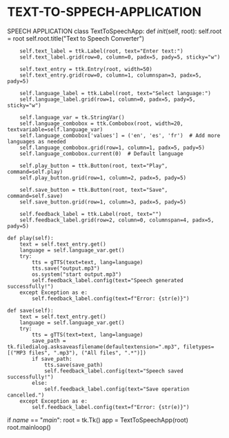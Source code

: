 # TEXT-TO-SPPECH-APPLICATION
SPEECH APPLICATION
class TextToSpeechApp:
    def _init_(self, root):
        self.root = root
        self.root.title("Text to Speech Converter")
        
        self.text_label = ttk.Label(root, text="Enter text:")
        self.text_label.grid(row=0, column=0, padx=5, pady=5, sticky="w")
        
        self.text_entry = ttk.Entry(root, width=50)
        self.text_entry.grid(row=0, column=1, columnspan=3, padx=5, pady=5)
        
        self.language_label = ttk.Label(root, text="Select language:")
        self.language_label.grid(row=1, column=0, padx=5, pady=5, sticky="w")
        
        self.language_var = tk.StringVar()
        self.language_combobox = ttk.Combobox(root, width=20, textvariable=self.language_var)
        self.language_combobox['values'] = ('en', 'es', 'fr')  # Add more languages as needed
        self.language_combobox.grid(row=1, column=1, padx=5, pady=5)
        self.language_combobox.current(0)  # Default language
        
        self.play_button = ttk.Button(root, text="Play", command=self.play)
        self.play_button.grid(row=1, column=2, padx=5, pady=5)
        
        self.save_button = ttk.Button(root, text="Save", command=self.save)
        self.save_button.grid(row=1, column=3, padx=5, pady=5)
        
        self.feedback_label = ttk.Label(root, text="")
        self.feedback_label.grid(row=2, column=0, columnspan=4, padx=5, pady=5)
        
    def play(self):
        text = self.text_entry.get()
        language = self.language_var.get()
        try:
            tts = gTTS(text=text, lang=language)
            tts.save("output.mp3")
            os.system("start output.mp3")
            self.feedback_label.config(text="Speech generated successfully!")
        except Exception as e:
            self.feedback_label.config(text=f"Error: {str(e)}")
            
    def save(self):
        text = self.text_entry.get()
        language = self.language_var.get()
        try:
            tts = gTTS(text=text, lang=language)
            save_path = tk.filedialog.asksaveasfilename(defaultextension=".mp3", filetypes=[("MP3 files", ".mp3"), ("All files", ".*")])
            if save_path:
                tts.save(save_path)
                self.feedback_label.config(text="Speech saved successfully!")
            else:
                self.feedback_label.config(text="Save operation cancelled.")
        except Exception as e:
            self.feedback_label.config(text=f"Error: {str(e)}")

if _name_ == "_main_":
    root = tk.Tk()
    app = TextToSpeechApp(root)
    root.mainloop()

